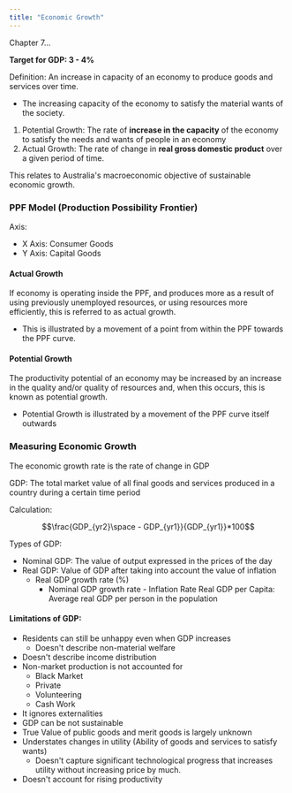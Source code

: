 ```yaml
---
title: "Economic Growth"
---
```


Chapter 7...

**Target for GDP: 3 - 4%**

Definition: An increase in capacity of an economy to produce goods and services over time.
- The increasing capacity of the economy to satisfy the material wants of the society.

1. Potential Growth: The rate of **increase in the capacity** of the economy to satisfy the needs and wants of people in an economy
2. Actual Growth: The rate of change in **real gross domestic product** over a given period of time.

This relates to Australia's macroeconomic objective of sustainable economic growth.


### PPF Model (Production Possibility Frontier)

Axis:
- X Axis: Consumer Goods
- Y Axis: Capital Goods

#### Actual Growth

If economy is operating inside the PPF, and produces more as a result of using previously unemployed resources, or using resources more efficiently, this is referred to as actual growth.
- This is illustrated by a movement of a point from within the PPF towards the PPF curve.

#### Potential Growth

The productivity potential of an economy may be increased by an increase in the quality and/or quality of resources and, when this occurs, this is known as potential growth.
- Potential Growth is illustrated by a movement of the PPF curve itself outwards

### Measuring Economic Growth

The economic growth rate is the rate of change in GDP

GDP: The total market value of all final goods and services produced in a country during a certain time period

Calculation:

$$\frac{GDP_{yr2}\space - GDP_{yr1}}{GDP_{yr1}}*100$$

Types of GDP:
- Nominal GDP: The value of output expressed in the prices of the day
- Real GDP: Value of GDP after taking into account  the value of inflation
	- Real GDP growth rate (%)
		- Nominal GDP growth rate - Inflation Rate
Real GDP per Capita: Average real GDP per person in the population


#### Limitations of GDP:

- Residents can still be unhappy even when GDP increases
	- Doesn't describe non-material welfare
- Doesn't describe income distribution
- Non-market production is not accounted for
	- Black Market
	- Private
	- Volunteering
	- Cash Work
- It ignores externalities
- GDP can be not sustainable
- True Value of public goods and merit goods is largely unknown
- Understates changes in utility (Ability of goods and services to satisfy wants)
	- Doesn't capture significant technological progress that increases utility without increasing price by much.
- Doesn't account for rising productivity
